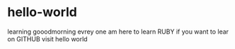 # hello-world
learning
gooodmorning evrey one 
am here to learn RUBY 
if you want to lear on GITHUB visit hello world

